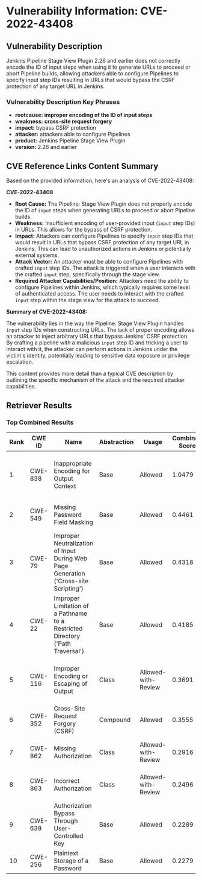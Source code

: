 # Vulnerability Information: CVE-2022-43408

## Vulnerability Description
Jenkins Pipeline Stage View Plugin 2.26 and earlier does not correctly encode the ID of input steps when using it to generate URLs to proceed or abort Pipeline builds, allowing attackers able to configure Pipelines to specify input step IDs resulting in URLs that would bypass the CSRF protection of any target URL in Jenkins.

### Vulnerability Description Key Phrases
- **rootcause:** **improper encoding of the ID of input steps**
- **weakness:** **cross-site request forgery**
- **impact:** bypass CSRF protection
- **attacker:** attackers able to configure Pipelines
- **product:** Jenkins Pipeline Stage View Plugin
- **version:** 2.26 and earlier

## CVE Reference Links Content Summary
Based on the provided information, here's an analysis of CVE-2022-43408:

**CVE-2022-43408**

*   **Root Cause:** The Pipeline: Stage View Plugin does not properly encode the ID of `input` steps when generating URLs to proceed or abort Pipeline builds.
*   **Weakness:** Insufficient encoding of user-provided input (`input` step IDs) in URLs. This allows for the bypass of CSRF protection.
*   **Impact:** Attackers can configure Pipelines to specify `input` step IDs that would result in URLs that bypass CSRF protection of any target URL in Jenkins. This can lead to unauthorized actions in Jenkins or potentially external systems.
*   **Attack Vector:** An attacker must be able to configure Pipelines with crafted `input` step IDs. The attack is triggered when a user interacts with the crafted `input` step, specifically through the stage view.
*   **Required Attacker Capabilities/Position:** Attackers need the ability to configure Pipelines within Jenkins, which typically requires some level of authenticated access.  The user needs to interact with the crafted `input` step within the stage view for the attack to succeed.

**Summary of CVE-2022-43408:**

The vulnerability lies in the way the Pipeline: Stage View Plugin handles `input` step IDs when constructing URLs. The lack of proper encoding allows an attacker to inject arbitrary URLs that bypass Jenkins' CSRF protection. By crafting a pipeline with a malicious `input` step ID and tricking a user to interact with it, the attacker can perform actions in Jenkins under the victim's identity, potentially leading to sensitive data exposure or privilege escalation.

This content provides more detail than a typical CVE description by outlining the specific mechanism of the attack and the required attacker capabilities.

## Retriever Results

### Top Combined Results

| Rank | CWE ID | Name | Abstraction | Usage | Combined Score | Retrievers | Individual Scores |
|------|--------|------|-------------|-------|---------------|------------|-------------------|
| 1 | CWE-838 | Inappropriate Encoding for Output Context | Base | Allowed | 1.0479 | dense, sparse, graph | dense: 0.537, sparse: 0.980, graph: 0.611 |
| 2 | CWE-549 | Missing Password Field Masking | Base | Allowed | 0.4461 | dense, sparse | dense: 0.441, sparse: 0.394 |
| 3 | CWE-79 | Improper Neutralization of Input During Web Page Generation ('Cross-site Scripting') | Base | Allowed | 0.4318 | dense, sparse | dense: 0.432, sparse: 0.377 |
| 4 | CWE-22 | Improper Limitation of a Pathname to a Restricted Directory ('Path Traversal') | Base | Allowed | 0.4185 | sparse, graph | sparse: 0.374, graph: 0.572 |
| 5 | CWE-116 | Improper Encoding or Escaping of Output | Class | Allowed-with-Review | 0.3691 | dense, sparse, graph | dense: 0.430, sparse: 0.462, graph: 0.417 |
| 6 | CWE-352 | Cross-Site Request Forgery (CSRF) | Compound | Allowed | 0.3555 | dense, sparse | dense: 0.453, sparse: 0.412 |
| 7 | CWE-862 | Missing Authorization | Class | Allowed-with-Review | 0.2916 | dense, sparse | dense: 0.430, sparse: 0.492 |
| 8 | CWE-863 | Incorrect Authorization | Class | Allowed-with-Review | 0.2496 | sparse, graph | sparse: 0.438, graph: 0.487 |
| 9 | CWE-639 | Authorization Bypass Through User-Controlled Key | Base | Allowed | 0.2289 | sparse | sparse: 0.400 |
| 10 | CWE-256 | Plaintext Storage of a Password | Base | Allowed | 0.2279 | sparse | sparse: 0.398 |

